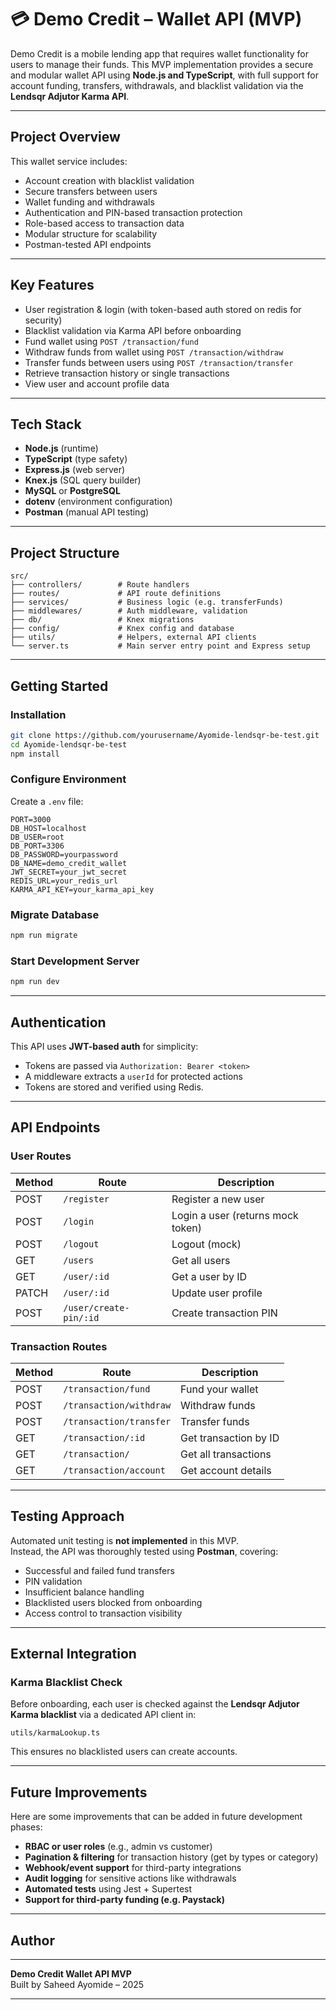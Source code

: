 # 💳 Demo Credit – Wallet API (MVP)

Demo Credit is a mobile lending app that requires wallet functionality for users to manage their funds. This MVP implementation provides a secure and modular wallet API using **Node.js and TypeScript**, with full support for account funding, transfers, withdrawals, and blacklist validation via the **Lendsqr Adjutor Karma API**.

---

## Project Overview

This wallet service includes:

- Account creation with blacklist validation
- Secure transfers between users
- Wallet funding and withdrawals
- Authentication and PIN-based transaction protection
- Role-based access to transaction data
- Modular structure for scalability
- Postman-tested API endpoints

---

## Key Features

- User registration & login (with token-based auth stored on redis for security)
- Blacklist validation via Karma API before onboarding
- Fund wallet using `POST /transaction/fund`
- Withdraw funds from wallet using `POST /transaction/withdraw`
- Transfer funds between users using `POST /transaction/transfer`
- Retrieve transaction history or single transactions
- View user and account profile data

---

## Tech Stack

- **Node.js** (runtime)
- **TypeScript** (type safety)
- **Express.js** (web server)
- **Knex.js** (SQL query builder)
- **MySQL** or **PostgreSQL**
- **dotenv** (environment configuration)
- **Postman** (manual API testing)

---

## Project Structure

```
src/
├── controllers/        # Route handlers
├── routes/             # API route definitions
├── services/           # Business logic (e.g. transferFunds)
├── middlewares/        # Auth middleware, validation
├── db/                 # Knex migrations
├── config/             # Knex config and database
├── utils/              # Helpers, external API clients
└── server.ts           # Main server entry point and Express setup
```

---

## Getting Started

### Installation

```bash
git clone https://github.com/yourusername/Ayomide-lendsqr-be-test.git
cd Ayomide-lendsqr-be-test
npm install
```

### Configure Environment

Create a `.env` file:

```env
PORT=3000
DB_HOST=localhost
DB_USER=root
DB_PORT=3306
DB_PASSWORD=yourpassword
DB_NAME=demo_credit_wallet
JWT_SECRET=your_jwt_secret
REDIS_URL=your_redis_url
KARMA_API_KEY=your_karma_api_key
```

### Migrate Database

```bash
npm run migrate
```

### Start Development Server

```bash
npm run dev
```

---

## Authentication

This API uses **JWT-based auth** for simplicity:

- Tokens are passed via `Authorization: Bearer <token>`
- A middleware extracts a `userId` for protected actions
- Tokens are stored and verified using Redis.

---

## API Endpoints

### User Routes

| Method | Route                  | Description                       |
| ------ | ---------------------- | --------------------------------- |
| POST   | `/register`            | Register a new user               |
| POST   | `/login`               | Login a user (returns mock token) |
| POST   | `/logout`              | Logout (mock)                     |
| GET    | `/users`               | Get all users                     |
| GET    | `/user/:id`            | Get a user by ID                  |
| PATCH  | `/user/:id`            | Update user profile               |
| POST   | `/user/create-pin/:id` | Create transaction PIN            |

### Transaction Routes

| Method | Route                   | Description           |
| ------ | ----------------------- | --------------------- |
| POST   | `/transaction/fund`     | Fund your wallet      |
| POST   | `/transaction/withdraw` | Withdraw funds        |
| POST   | `/transaction/transfer` | Transfer funds        |
| GET    | `/transaction/:id`      | Get transaction by ID |
| GET    | `/transaction/`         | Get all transactions  |
| GET    | `/transaction/account`  | Get account details   |

---

## Testing Approach

Automated unit testing is **not implemented** in this MVP.  
Instead, the API was thoroughly tested using **Postman**, covering:

- Successful and failed fund transfers
- PIN validation
- Insufficient balance handling
- Blacklisted users blocked from onboarding
- Access control to transaction visibility

---

## External Integration

### Karma Blacklist Check

Before onboarding, each user is checked against the **Lendsqr Adjutor Karma blacklist** via a dedicated API client in:

```
utils/karmaLookup.ts
```

This ensures no blacklisted users can create accounts.

---

## Future Improvements

Here are some improvements that can be added in future development phases:

- **RBAC or user roles** (e.g., admin vs customer)
- **Pagination & filtering** for transaction history (get by types or category)
- **Webhook/event support** for third-party integrations
- **Audit logging** for sensitive actions like withdrawals
- **Automated tests** using Jest + Supertest
- **Support for third-party funding (e.g. Paystack)**

---

## Author

---

**Demo Credit Wallet API MVP**  
Built by Saheed Ayomide – 2025

---
